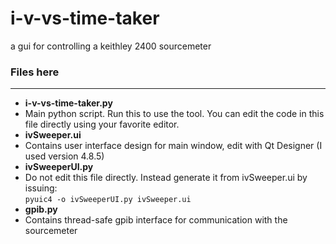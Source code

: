 i-v-vs-time-taker
=================

a gui for controlling a keithley 2400 sourcemeter

### Files here
---
- **i-v-vs-time-taker.py**
 - Main python script. Run this to use the tool. You can edit the code in this file directly using your favorite editor.
- **ivSweeper.ui**
 - Contains user interface design for main window, edit with Qt Designer (I used version 4.8.5)
- **ivSweeperUI.py**
 - Do not edit this file directly. Instead generate it from ivSweeper.ui by issuing:  
`pyuic4 -o ivSweeperUI.py ivSweeper.ui`
- **gpib.py**
 - Contains thread-safe gpib interface for communication with the sourcemeter